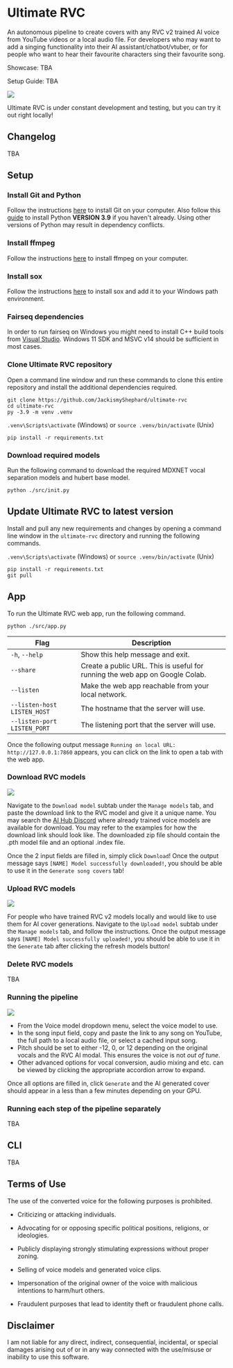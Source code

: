 # Ultimate RVC
An autonomous pipeline to create covers with any RVC v2 trained AI voice from YouTube videos or a local audio file. For developers who may want to add a singing functionality into their AI assistant/chatbot/vtuber, or for people who want to hear their favourite characters sing their favourite song.

Showcase: TBA

Setup Guide: TBA

![](images/webui_generate.png?raw=true)

Ultimate RVC is under constant development and testing, but you can try it out right locally!

## Changelog

TBA

## Setup

### Install Git and Python

Follow the instructions [here](https://git-scm.com/book/en/v2/Getting-Started-Installing-Git) to install Git on your computer. Also follow this [guide](https://realpython.com/installing-python/) to install Python **VERSION 3.9** if you haven't already. Using other versions of Python may result in dependency conflicts.

### Install ffmpeg

Follow the instructions [here](https://www.hostinger.com/tutorials/how-to-install-ffmpeg) to install ffmpeg on your computer.

### Install sox

Follow the instructions [here](https://www.tutorialexample.com/a-step-guide-to-install-sox-sound-exchange-on-windows-10-python-tutorial/) to install sox and add it to your Windows path environment.

### Fairseq dependencies

In order to run fairseq on Windows you might need to install C++ build tools from [Visual Studio](https://visualstudio.microsoft.com/). Windows 11 SDK and MSVC v14 should be sufficient in most cases.

### Clone Ultimate RVC repository

Open a command line window and run these commands to clone this entire repository and install the additional dependencies required.

```
git clone https://github.com/JackismyShephard/ultimate-rvc
cd ultimate-rvc
py -3.9 -m venv .venv
```
`.venv\Scripts\activate` (Windows) or `source .venv/bin/activate` (Unix)
```
pip install -r requirements.txt
```

### Download required models

Run the following command to download the required MDXNET vocal separation models and hubert base model.

```
python ./src/init.py
```

## Update Ultimate RVC to latest version

Install and pull any new requirements and changes by opening a command line window in the `ultimate-rvc` directory and running the following commands.

`.venv\Scripts\activate` (Windows) or `source .venv/bin/activate` (Unix)

```
pip install -r requirements.txt
git pull
```

## App

To run the Ultimate RVC web app, run the following command.

```
python ./src/app.py
```

| Flag                                       | Description |
|--------------------------------------------|-------------|
| `-h`, `--help`                             | Show this help message and exit. |
| `--share`                                  | Create a public URL. This is useful for running the web app on Google Colab. |
| `--listen`                                 | Make the web app reachable from your local network. |
| `--listen-host LISTEN_HOST`                | The hostname that the server will use. |
| `--listen-port LISTEN_PORT`                | The listening port that the server will use. |

Once the following output message `Running on local URL:  http://127.0.0.1:7860` appears, you can click on the link to open a tab with the web app.

### Download RVC models

![](images/webui_dl_model.png?raw=true)

Navigate to the `Download model` subtab under the `Manage models` tab, and paste the download link to the RVC model and give it a unique name.
You may search the [AI Hub Discord](https://discord.gg/aihub) where already trained voice models are available for download. You may refer to the examples for how the download link should look like.
The downloaded zip file should contain the .pth model file and an optional .index file.

Once the 2 input fields are filled in, simply click `Download`! Once the output message says `[NAME] Model successfully downloaded!`, you should be able to use it in the `Generate song covers` tab!

### Upload RVC models

![](images/webui_upload_model.png?raw=true)

For people who have trained RVC v2 models locally and would like to use them for AI cover generations.
Navigate to the `Upload model` subtab under the `Manage models` tab, and follow the instructions.
Once the output message says `[NAME] Model successfully uploaded!`, you should be able to use it in the `Generate` tab after clicking the refresh models button!

### Delete RVC models

TBA

### Running the pipeline


![](images/webui_generate.png?raw=true)

- From the Voice model dropdown menu, select the voice model to use.
- In the song input field, copy and paste the link to any song on YouTube, the full path to a local audio file, or select a cached input song.
- Pitch should be set to either -12, 0, or 12 depending on the original vocals and the RVC AI modal. This ensures the voice is not *out of tune*.
- Other advanced options for vocal conversion, audio mixing and etc. can be viewed by clicking the  appropriate accordion arrow to expand.

Once all options are filled in, click `Generate` and the AI generated cover should appear in a less than a few minutes depending on your GPU.

### Running each step of the pipeline separately
TBA

## CLI
TBA


## Terms of Use

The use of the converted voice for the following purposes is prohibited.

* Criticizing or attacking individuals.

* Advocating for or opposing specific political positions, religions, or ideologies.

* Publicly displaying strongly stimulating expressions without proper zoning.

* Selling of voice models and generated voice clips.

* Impersonation of the original owner of the voice with malicious intentions to harm/hurt others.

* Fraudulent purposes that lead to identity theft or fraudulent phone calls.

## Disclaimer

I am not liable for any direct, indirect, consequential, incidental, or special damages arising out of or in any way connected with the use/misuse or inability to use this software.
